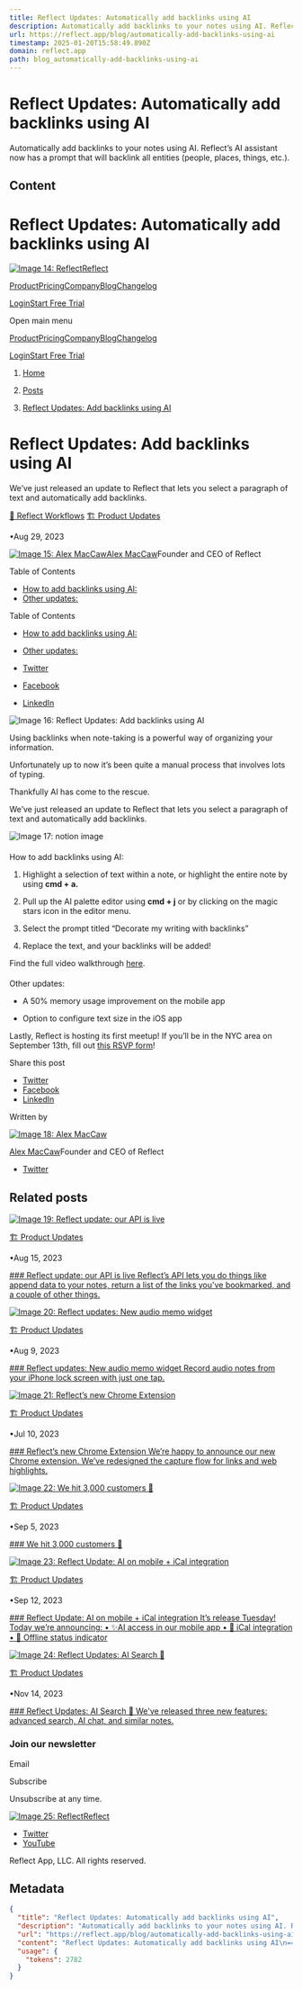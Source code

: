 ```yaml
---
title: Reflect Updates: Automatically add backlinks using AI
description: Automatically add backlinks to your notes using AI. Reflect’s AI assistant now has a prompt that will backlink all entities (people, places, things, etc.).
url: https://reflect.app/blog/automatically-add-backlinks-using-ai
timestamp: 2025-01-20T15:58:49.890Z
domain: reflect.app
path: blog_automatically-add-backlinks-using-ai
---
```


# Reflect Updates: Automatically add backlinks using AI


Automatically add backlinks to your notes using AI. Reflect’s AI assistant now has a prompt that will backlink all entities (people, places, things, etc.).


## Content

Reflect Updates: Automatically add backlinks using AI
===============   

[![Image 14: Reflect](https://imagedelivery.net/gLgcD68SxSCB7eEUDDEJXQ/80c96c1b294735fc2fd66882838b30ac_3c630992-3134-47e5-36d5-941d57535f00/square)Reflect](https://reflect.app/)

[Product](https://reflect.app/home#product)[Pricing](https://reflect.app/home#pricing)[Company](https://reflect.app/home#company)[Blog](https://reflect.app/blog/all)[Changelog](https://reflect.app/changelog)

[Login](https://reflect.app/auth)[Start Free Trial](https://reflect.app/checkout?confirm=true)

Open main menu

[Product](https://reflect.app/home#product)[Pricing](https://reflect.app/home#pricing)[Company](https://reflect.app/home#company)[Blog](https://reflect.app/blog/all)[Changelog](https://reflect.app/changelog)

[Login](https://reflect.app/auth)[Start Free Trial](https://reflect.app/checkout?confirm=true)

1.  [Home](https://reflect.app/blog)
    
2.  [Posts](https://reflect.app/blog)
    
3.  [Reflect Updates: Add backlinks using AI](https://reflect.app/blog/automatically-add-backlinks-using-ai)
    

Reflect Updates: Add backlinks using AI
=======================================

We’ve just released an update to Reflect that lets you select a paragraph of text and automatically add backlinks.

[🧠 Reflect Workflows](https://reflect.app/blog/tags/workflows) [🏗️ Product Updates](https://reflect.app/blog/tags/product-updates)

•Aug 29, 2023

[![Image 15: Alex MacCaw](https://usenotioncms.com/proxy/block/41a235fc-dc97-4c9b-918c-6ab92f2c9fe9%2Ff223be94-047a-49f5-855f-76b0270c62a0%2FD2BZg4T4_400x400.jpg)](https://reflect.app/blog/authors/alex-maccaw)[Alex MacCaw](https://reflect.app/blog/authors/alex-maccaw)Founder and CEO of Reflect

Table of Contents

*   [How to add backlinks using AI:](https://reflect.app/blog/automatically-add-backlinks-using-ai#how-to-add-backlinks-using-ai)
*   [Other updates:](https://reflect.app/blog/automatically-add-backlinks-using-ai#other-updates)

Table of Contents

*   [How to add backlinks using AI:](https://reflect.app/blog/automatically-add-backlinks-using-ai#how-to-add-backlinks-using-ai)
*   [Other updates:](https://reflect.app/blog/automatically-add-backlinks-using-ai#other-updates)

*   [Twitter](https://twitter.com/share?url=https://reflect.app/blog/automatically-add-backlinks-using-ai&text=Reflect%20Updates:%20Add%20backlinks%20using%20AI%20)
*   [Facebook](https://www.facebook.com/sharer/sharer.php?u=https://reflect.app/blog/automatically-add-backlinks-using-ai)
*   [LinkedIn](https://www.linkedin.com/share?url=https://reflect.app/blog/automatically-add-backlinks-using-ai)

![Image 16: Reflect Updates: Add backlinks using AI ](https://usenotioncms.com/proxy/block/1a7d2259-7c0f-46b6-a90f-249b57f64c4e%2F810abaf5-efd6-4aa2-bac3-8be3c7201c63%2FPhone_reflect_(4)_3.jpg)

Using backlinks when note-taking is a powerful way of organizing your information.

Unfortunately up to now it’s been quite a manual process that involves lots of typing.

Thankfully AI has come to the rescue.

We’ve just released an update to Reflect that lets you select a paragraph of text and automatically add backlinks.

![Image 17: notion image](https://usenotioncms.com/proxy/block/bb793244-9db9-4f42-8071-8c6f1c780ea4%2F80f51a2c-30d3-47ca-b54a-3ce5f6ebe078%2Fbacklinksgif.gif)

#### 

[](https://reflect.app/blog/automatically-add-backlinks-using-ai#how-to-add-backlinks-using-ai "How to add backlinks using AI:")How to add backlinks using AI:

1.  Highlight a selection of text within a note, or highlight the entire note by using **cmd + a.**

2.  Pull up the AI palette editor using **cmd + j** or by clicking on the magic stars icon in the editor menu.

3.  Select the prompt titled “Decorate my writing with backlinks”

4.  Replace the text, and your backlinks will be added!

Find the full video walkthrough [here](https://www.youtube.com/watch?v=Hk3GIwTBGoI).

#### 

[](https://reflect.app/blog/automatically-add-backlinks-using-ai#other-updates "Other updates:")Other updates:

*   A 50% memory usage improvement on the mobile app

*   Option to configure text size in the iOS app

Lastly, Reflect is hosting its first meetup! If you’ll be in the NYC area on September 13th, fill out [this RSVP form](https://forms.gle/jHTVmfdhMryvj5yT8)!

Share this post

*   [Twitter](https://twitter.com/share?url=https://reflect.app/blog/automatically-add-backlinks-using-ai&text=Reflect%20Updates:%20Add%20backlinks%20using%20AI%20)
*   [Facebook](https://www.facebook.com/sharer/sharer.php?u=https://reflect.app/blog/automatically-add-backlinks-using-ai)
*   [LinkedIn](https://www.linkedin.com/share?url=https://reflect.app/blog/automatically-add-backlinks-using-ai)

Written by

[![Image 18: Alex MacCaw](https://usenotioncms.com/proxy/block/41a235fc-dc97-4c9b-918c-6ab92f2c9fe9%2Ff223be94-047a-49f5-855f-76b0270c62a0%2FD2BZg4T4_400x400.jpg)](https://reflect.app/blog/authors/alex-maccaw)

[Alex MacCaw](https://reflect.app/blog/authors/alex-maccaw)Founder and CEO of Reflect

*   [Twitter](https://twitter.com/maccaw)

Related posts
-------------

[![Image 19: Reflect update: our API is live](https://usenotioncms.com/proxy/block/47160052-f483-4cae-ac8f-9247aadc225a%2F41096495-2969-42bc-b745-91ac3690c1d0%2FTwitter_5_-_Reflect_Chrome.png)](https://reflect.app/blog/reflect-update-api)

[🏗️ Product Updates](https://reflect.app/blog/tags/product-updates)

•Aug 15, 2023

[### Reflect update: our API is live Reflect’s API lets you do things like append data to your notes, return a list of the links you've bookmarked, and a couple of other things.](https://reflect.app/blog/reflect-update-api)

[![Image 20: Reflect updates: New audio memo widget](https://usenotioncms.com/proxy/block/1dd96d0a-0fad-4033-8567-97b094075caf%2F6dd2227c-267c-4831-815a-356f1943b10e%2FUntitled_(5).png)](https://reflect.app/blog/audio-memo-widget)

[🏗️ Product Updates](https://reflect.app/blog/tags/product-updates)

•Aug 9, 2023

[### Reflect updates: New audio memo widget Record audio notes from your iPhone lock screen with just one tap.](https://reflect.app/blog/audio-memo-widget)

[![Image 21: Reflect’s new Chrome Extension ](https://usenotioncms.com/proxy/block/289c8d27-6a9b-4d57-baeb-04a6eed76f16%2Fa810c1d6-2009-4426-aa3d-ed87d47cbd8d%2FTwitter_5_-_Reflect_Chrome.png)](https://reflect.app/blog/new-chrome-extension)

[🏗️ Product Updates](https://reflect.app/blog/tags/product-updates)

•Jul 10, 2023

[### Reflect’s new Chrome Extension We’re happy to announce our new Chrome extension. We’ve redesigned the capture flow for links and web highlights.](https://reflect.app/blog/new-chrome-extension)

[![Image 22: We hit 3,000 customers 🎉](https://www.notion.so/image/https:%2F%2Fprod-files-secure.s3.us-west-2.amazonaws.com%2F06d5f190-66ee-41fb-a187-1e26904ebbd1%2F09633f1e-da00-47af-8dc1-5af7247a4db2%2FWhatsApp_Image_2023-09-04_at_7.15.42_PM.png?table=block&id=4a52ec03-3118-43ba-b80f-9b33e66e9eb5&cache=v2)](https://reflect.app/blog/3000-customers)

[🏗️ Product Updates](https://reflect.app/blog/tags/product-updates)

•Sep 5, 2023

[### We hit 3,000 customers 🎉](https://reflect.app/blog/3000-customers)

[![Image 23: Reflect Update: AI on mobile + iCal integration](https://www.notion.so/image/https:%2F%2Fprod-files-secure.s3.us-west-2.amazonaws.com%2F06d5f190-66ee-41fb-a187-1e26904ebbd1%2Ff5ce2333-28c3-4d6a-9d9b-3283c6056485%2FPhone_reflect_(11)_2.jpg?table=block&id=2a7cdd8c-7a58-4978-9dbc-61fd16b34ffa&cache=v2)](https://reflect.app/blog/mobile-ai-ical-offline)

[🏗️ Product Updates](https://reflect.app/blog/tags/product-updates)

•Sep 12, 2023

[### Reflect Update: AI on mobile + iCal integration It’s release Tuesday! Today we’re announcing: • ✨AI access in our mobile app • 📅 iCal integration • 📡 Offline status indicator](https://reflect.app/blog/mobile-ai-ical-offline)

[![Image 24: Reflect Updates: AI Search 🔎](https://www.notion.so/image/https:%2F%2Fprod-files-secure.s3.us-west-2.amazonaws.com%2F06d5f190-66ee-41fb-a187-1e26904ebbd1%2Fa766cde3-c89a-4c50-8276-20e29f0adebb%2FTwitter_5_-_Reflect_AI_(1).png?table=block&id=9520d0c4-1b8e-4de0-b7f9-ec531a02fe8b&cache=v2)](https://reflect.app/blog/ai-search)

[🏗️ Product Updates](https://reflect.app/blog/tags/product-updates)

•Nov 14, 2023

[### Reflect Updates: AI Search 🔎 We've released three new features: advanced search, AI chat, and similar notes.](https://reflect.app/blog/ai-search)

### Join our newsletter

Email

Subscribe

Unsubscribe at any time.

[![Image 25: Reflect](https://imagedelivery.net/gLgcD68SxSCB7eEUDDEJXQ/80c96c1b294735fc2fd66882838b30ac_3c630992-3134-47e5-36d5-941d57535f00/square)Reflect](https://reflect.app/)

*   [Twitter](https://twitter.com/reflectnotes)
*   [YouTube](https://www.youtube.com/@reflect-notes)

Reflect App, LLC. All rights reserved.

## Metadata

```json
{
  "title": "Reflect Updates: Automatically add backlinks using AI",
  "description": "Automatically add backlinks to your notes using AI. Reflect’s AI assistant now has a prompt that will backlink all entities (people, places, things, etc.).",
  "url": "https://reflect.app/blog/automatically-add-backlinks-using-ai",
  "content": "Reflect Updates: Automatically add backlinks using AI\n===============   \n\n[![Image 14: Reflect](https://imagedelivery.net/gLgcD68SxSCB7eEUDDEJXQ/80c96c1b294735fc2fd66882838b30ac_3c630992-3134-47e5-36d5-941d57535f00/square)Reflect](https://reflect.app/)\n\n[Product](https://reflect.app/home#product)[Pricing](https://reflect.app/home#pricing)[Company](https://reflect.app/home#company)[Blog](https://reflect.app/blog/all)[Changelog](https://reflect.app/changelog)\n\n[Login](https://reflect.app/auth)[Start Free Trial](https://reflect.app/checkout?confirm=true)\n\nOpen main menu\n\n[Product](https://reflect.app/home#product)[Pricing](https://reflect.app/home#pricing)[Company](https://reflect.app/home#company)[Blog](https://reflect.app/blog/all)[Changelog](https://reflect.app/changelog)\n\n[Login](https://reflect.app/auth)[Start Free Trial](https://reflect.app/checkout?confirm=true)\n\n1.  [Home](https://reflect.app/blog)\n    \n2.  [Posts](https://reflect.app/blog)\n    \n3.  [Reflect Updates: Add backlinks using AI](https://reflect.app/blog/automatically-add-backlinks-using-ai)\n    \n\nReflect Updates: Add backlinks using AI\n=======================================\n\nWe’ve just released an update to Reflect that lets you select a paragraph of text and automatically add backlinks.\n\n[🧠 Reflect Workflows](https://reflect.app/blog/tags/workflows) [🏗️ Product Updates](https://reflect.app/blog/tags/product-updates)\n\n•Aug 29, 2023\n\n[![Image 15: Alex MacCaw](https://usenotioncms.com/proxy/block/41a235fc-dc97-4c9b-918c-6ab92f2c9fe9%2Ff223be94-047a-49f5-855f-76b0270c62a0%2FD2BZg4T4_400x400.jpg)](https://reflect.app/blog/authors/alex-maccaw)[Alex MacCaw](https://reflect.app/blog/authors/alex-maccaw)Founder and CEO of Reflect\n\nTable of Contents\n\n*   [How to add backlinks using AI:](https://reflect.app/blog/automatically-add-backlinks-using-ai#how-to-add-backlinks-using-ai)\n*   [Other updates:](https://reflect.app/blog/automatically-add-backlinks-using-ai#other-updates)\n\nTable of Contents\n\n*   [How to add backlinks using AI:](https://reflect.app/blog/automatically-add-backlinks-using-ai#how-to-add-backlinks-using-ai)\n*   [Other updates:](https://reflect.app/blog/automatically-add-backlinks-using-ai#other-updates)\n\n*   [Twitter](https://twitter.com/share?url=https://reflect.app/blog/automatically-add-backlinks-using-ai&text=Reflect%20Updates:%20Add%20backlinks%20using%20AI%20)\n*   [Facebook](https://www.facebook.com/sharer/sharer.php?u=https://reflect.app/blog/automatically-add-backlinks-using-ai)\n*   [LinkedIn](https://www.linkedin.com/share?url=https://reflect.app/blog/automatically-add-backlinks-using-ai)\n\n![Image 16: Reflect Updates: Add backlinks using AI ](https://usenotioncms.com/proxy/block/1a7d2259-7c0f-46b6-a90f-249b57f64c4e%2F810abaf5-efd6-4aa2-bac3-8be3c7201c63%2FPhone_reflect_(4)_3.jpg)\n\nUsing backlinks when note-taking is a powerful way of organizing your information.\n\nUnfortunately up to now it’s been quite a manual process that involves lots of typing.\n\nThankfully AI has come to the rescue.\n\nWe’ve just released an update to Reflect that lets you select a paragraph of text and automatically add backlinks.\n\n![Image 17: notion image](https://usenotioncms.com/proxy/block/bb793244-9db9-4f42-8071-8c6f1c780ea4%2F80f51a2c-30d3-47ca-b54a-3ce5f6ebe078%2Fbacklinksgif.gif)\n\n#### \n\n[](https://reflect.app/blog/automatically-add-backlinks-using-ai#how-to-add-backlinks-using-ai \"How to add backlinks using AI:\")How to add backlinks using AI:\n\n1.  Highlight a selection of text within a note, or highlight the entire note by using **cmd + a.**\n\n2.  Pull up the AI palette editor using **cmd + j** or by clicking on the magic stars icon in the editor menu.\n\n3.  Select the prompt titled “Decorate my writing with backlinks”\n\n4.  Replace the text, and your backlinks will be added!\n\nFind the full video walkthrough [here](https://www.youtube.com/watch?v=Hk3GIwTBGoI).\n\n#### \n\n[](https://reflect.app/blog/automatically-add-backlinks-using-ai#other-updates \"Other updates:\")Other updates:\n\n*   A 50% memory usage improvement on the mobile app\n\n*   Option to configure text size in the iOS app\n\nLastly, Reflect is hosting its first meetup! If you’ll be in the NYC area on September 13th, fill out [this RSVP form](https://forms.gle/jHTVmfdhMryvj5yT8)!\n\nShare this post\n\n*   [Twitter](https://twitter.com/share?url=https://reflect.app/blog/automatically-add-backlinks-using-ai&text=Reflect%20Updates:%20Add%20backlinks%20using%20AI%20)\n*   [Facebook](https://www.facebook.com/sharer/sharer.php?u=https://reflect.app/blog/automatically-add-backlinks-using-ai)\n*   [LinkedIn](https://www.linkedin.com/share?url=https://reflect.app/blog/automatically-add-backlinks-using-ai)\n\nWritten by\n\n[![Image 18: Alex MacCaw](https://usenotioncms.com/proxy/block/41a235fc-dc97-4c9b-918c-6ab92f2c9fe9%2Ff223be94-047a-49f5-855f-76b0270c62a0%2FD2BZg4T4_400x400.jpg)](https://reflect.app/blog/authors/alex-maccaw)\n\n[Alex MacCaw](https://reflect.app/blog/authors/alex-maccaw)Founder and CEO of Reflect\n\n*   [Twitter](https://twitter.com/maccaw)\n\nRelated posts\n-------------\n\n[![Image 19: Reflect update: our API is live](https://usenotioncms.com/proxy/block/47160052-f483-4cae-ac8f-9247aadc225a%2F41096495-2969-42bc-b745-91ac3690c1d0%2FTwitter_5_-_Reflect_Chrome.png)](https://reflect.app/blog/reflect-update-api)\n\n[🏗️ Product Updates](https://reflect.app/blog/tags/product-updates)\n\n•Aug 15, 2023\n\n[### Reflect update: our API is live Reflect’s API lets you do things like append data to your notes, return a list of the links you've bookmarked, and a couple of other things.](https://reflect.app/blog/reflect-update-api)\n\n[![Image 20: Reflect updates: New audio memo widget](https://usenotioncms.com/proxy/block/1dd96d0a-0fad-4033-8567-97b094075caf%2F6dd2227c-267c-4831-815a-356f1943b10e%2FUntitled_(5).png)](https://reflect.app/blog/audio-memo-widget)\n\n[🏗️ Product Updates](https://reflect.app/blog/tags/product-updates)\n\n•Aug 9, 2023\n\n[### Reflect updates: New audio memo widget Record audio notes from your iPhone lock screen with just one tap.](https://reflect.app/blog/audio-memo-widget)\n\n[![Image 21: Reflect’s new Chrome Extension ](https://usenotioncms.com/proxy/block/289c8d27-6a9b-4d57-baeb-04a6eed76f16%2Fa810c1d6-2009-4426-aa3d-ed87d47cbd8d%2FTwitter_5_-_Reflect_Chrome.png)](https://reflect.app/blog/new-chrome-extension)\n\n[🏗️ Product Updates](https://reflect.app/blog/tags/product-updates)\n\n•Jul 10, 2023\n\n[### Reflect’s new Chrome Extension We’re happy to announce our new Chrome extension. We’ve redesigned the capture flow for links and web highlights.](https://reflect.app/blog/new-chrome-extension)\n\n[![Image 22: We hit 3,000 customers 🎉](https://www.notion.so/image/https:%2F%2Fprod-files-secure.s3.us-west-2.amazonaws.com%2F06d5f190-66ee-41fb-a187-1e26904ebbd1%2F09633f1e-da00-47af-8dc1-5af7247a4db2%2FWhatsApp_Image_2023-09-04_at_7.15.42_PM.png?table=block&id=4a52ec03-3118-43ba-b80f-9b33e66e9eb5&cache=v2)](https://reflect.app/blog/3000-customers)\n\n[🏗️ Product Updates](https://reflect.app/blog/tags/product-updates)\n\n•Sep 5, 2023\n\n[### We hit 3,000 customers 🎉](https://reflect.app/blog/3000-customers)\n\n[![Image 23: Reflect Update: AI on mobile + iCal integration](https://www.notion.so/image/https:%2F%2Fprod-files-secure.s3.us-west-2.amazonaws.com%2F06d5f190-66ee-41fb-a187-1e26904ebbd1%2Ff5ce2333-28c3-4d6a-9d9b-3283c6056485%2FPhone_reflect_(11)_2.jpg?table=block&id=2a7cdd8c-7a58-4978-9dbc-61fd16b34ffa&cache=v2)](https://reflect.app/blog/mobile-ai-ical-offline)\n\n[🏗️ Product Updates](https://reflect.app/blog/tags/product-updates)\n\n•Sep 12, 2023\n\n[### Reflect Update: AI on mobile + iCal integration It’s release Tuesday! Today we’re announcing: • ✨AI access in our mobile app • 📅 iCal integration • 📡 Offline status indicator](https://reflect.app/blog/mobile-ai-ical-offline)\n\n[![Image 24: Reflect Updates: AI Search 🔎](https://www.notion.so/image/https:%2F%2Fprod-files-secure.s3.us-west-2.amazonaws.com%2F06d5f190-66ee-41fb-a187-1e26904ebbd1%2Fa766cde3-c89a-4c50-8276-20e29f0adebb%2FTwitter_5_-_Reflect_AI_(1).png?table=block&id=9520d0c4-1b8e-4de0-b7f9-ec531a02fe8b&cache=v2)](https://reflect.app/blog/ai-search)\n\n[🏗️ Product Updates](https://reflect.app/blog/tags/product-updates)\n\n•Nov 14, 2023\n\n[### Reflect Updates: AI Search 🔎 We've released three new features: advanced search, AI chat, and similar notes.](https://reflect.app/blog/ai-search)\n\n### Join our newsletter\n\nEmail\n\nSubscribe\n\nUnsubscribe at any time.\n\n[![Image 25: Reflect](https://imagedelivery.net/gLgcD68SxSCB7eEUDDEJXQ/80c96c1b294735fc2fd66882838b30ac_3c630992-3134-47e5-36d5-941d57535f00/square)Reflect](https://reflect.app/)\n\n*   [Twitter](https://twitter.com/reflectnotes)\n*   [YouTube](https://www.youtube.com/@reflect-notes)\n\nReflect App, LLC. All rights reserved.",
  "usage": {
    "tokens": 2782
  }
}
```
